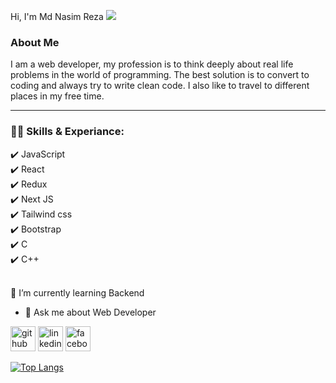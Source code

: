 Hi, I'm Md Nasim Reza
![](https://media.licdn.com/dms/image/D5616AQHU-3Ox97zCEA/profile-displaybackgroundimage-shrink_350_1400/0/1714848163956?e=1720656000&v=beta&t=li7xVHUsis_g7zdT-vuo0dLBeCt0-f596qmKXjfva8w)

<h3>About Me</h3>
I am a web developer, my profession is to think deeply about real life problems in the world of programming. The best solution is to convert to coding and always try to write clean code. I also like to travel to different places in my free time.
<hr/>

<h3 align="left">👨‍💻 Skills & Experiance:</h3>
✔️ JavaScript <br/>
✔️ React <br/>
✔️ Redux <br/>
✔️ Next JS <br/>
✔️ Tailwind css <br/>
✔️ Bootstrap <br/>
✔️ C <br/>
✔️ C++ <br/>
<br/>

 🌱 I’m currently learning Backend 
 - 💬 Ask me about Web Developer 


[<img src='https://cdn.jsdelivr.net/npm/simple-icons@3.0.1/icons/github.svg' alt='github' height='40'>](https://github.com/nasim1717)  [<img src='https://cdn.jsdelivr.net/npm/simple-icons@3.0.1/icons/linkedin.svg' alt='linkedin' height='40'>](https://www.linkedin.com/in/activemdnasimreza/)  [<img src='https://cdn.jsdelivr.net/npm/simple-icons@3.0.1/icons/facebook.svg' alt='facebook' height='40'>](https://www.facebook.com/nasim.reza.568632)  

[![Top Langs](https://github-readme-stats.vercel.app/api/top-langs/?username=nasim1717)](https://github.com/anuraghazra/github-readme-stats)

